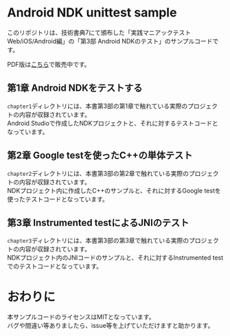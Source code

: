 # Android NDK unittest sample
このリポジトリは、技術書典7にて頒布した「実践マニアックテスト Web/iOS/Android編」の「第3部 Android NDKのテスト」のサンプルコードです。

PDF版は[こちら](https://karafurubodo.booth.pm/items/1572113)で販売中です。

## 第1章 Android NDKをテストする
`chapter1`ディレクトリには、本書第3部の第1章で触れている実際のプロジェクトの内容が収録されています。  
Android Studioで作成したNDKプロジェクトと、それに対するテストコードとなっています。

## 第2章 Google testを使ったC++の単体テスト
`chapter2`ディレクトリには、本書第3部の第2章で触れている実際のプロジェクトの内容が収録されています。  
NDKプロジェクト内に作成したC++のサンプルと、それに対するGoogle testを使ったテストコードとなっています。

## 第3章 Instrumented testによるJNIのテスト
`chapter3`ディレクトリには、本書第3部の第3章で触れている実際のプロジェクトの内容が収録されています。  
NDKプロジェクト内のJNIコードのサンプルと、それに対するInstrumented testでのテストコードとなっています。

# おわりに
本サンプルコードのライセンスはMITとなっています。  
バグや間違い等ありましたら、issue等を上げていただけますと助かります。

